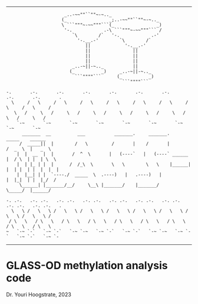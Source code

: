 ___
                          _..-~~""``""~-~.._                                                  
                         (_                _;..-~~""``""~-~.._                                
                         \ ```"""~-~~"""```(_                _)                               
                          '-.            .-\ ```"""~-~~"""``` /                               
                             `\        /`   '-.            .-'                                
                               '-.__.-'        `\        /`                                   
                                  ||             '-.__.-'                                     
                                  ||                ||                                        
                                  ||                ||                                        
                                  ||                ||                                        
                             _..-~||-~.._           ||                                        
                            (_          _)     _..-~||-~.._                                   
                              ```""""```      (_          _)                                  
                                                ```""""```                                    
                                                                                              
    -.       .-.       .-.       .-.       .-.       .-.       .-.       .-.       .-.       .
      \     /   \     /   \     /   \     /   \     /   \     /   \     /   \     /   \     / 
       \   /     \   /     \   /     \   /     \   /     \   /     \   /     \   /     \   /  
        `-~       `-~       `-~       `-~       `-~       `-~       `-~       `-~       `-~   
          _______  __          ___           _______.     _______.           _____    ______   
         /  _____||  |        /   \         /       |    /       |          /  _  \  |   _  \  
        |  |  __  |  |       /  ^  \       |   (----`   |   (----` ______  |  / \  | |  | \  \ 
        |  | |_ | |  |      /  /_\  \       \   \        \   \    |______| |  | |  | |  |  |  |
        |  |__| | |  `----./  _____  \  .----)   |   .----)   |            |  |_|  | |  |_/  / 
         \______| |_______/__/     \__\ |_______/    |_______/              \_____/  |______/  
                                                                                               
    -. .-.   .-. .-.   .-. .-.   .-. .-.   .-. .-.   .-. .-.   .-. .-.   .-. .-.   .-. .-.   .
      \   \ /   \   \ /   \   \ /   \   \ /   \   \ /   \   \ /   \   \ /   \   \ /   \   \ / 
     / \   \   / \   \   / \   \   / \   \   / \   \   / \   \   / \   \   / \   \   / \   \  
    ~   `-~ `-`   `-~ `-`   `-~ `-~   `-~ `-`   `-~ `-`   `-~ `-~   `-~ `-`   `-~ `-`   `-~ `-
___



# GLASS-OD methylation analysis code #

Dr. Youri Hoogstrate, 2023

